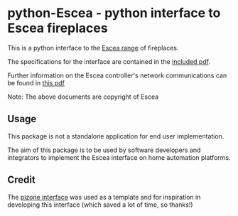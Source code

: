 
# python-Escea - python interface to Escea fireplaces

This is a python interface to the [Escea range](https://escea.com/) of fireplaces.

The specifications for the interface are contained in the [included pdf](./630260_3_Escea_Fireplace_LAN_Comms_Spec.pdf).

Further information on the Escea controller's network communications can be found in [this pdf](./Escea_Controller_Network_Communications_Summary.pdf)

Note: The above documents are copyright of Escea

## Usage

This package is not a standalone application for end user implementation.

The aim of this package is to be used by software developers and integrators to implement
the Escea interface on home automation platforms.

## Credit

The [pizone interface](https://github.com/Swamp-Ig/pizone) was used as a template and
for inspiration in developing this interface (which saved a lot of time, so thanks!)
